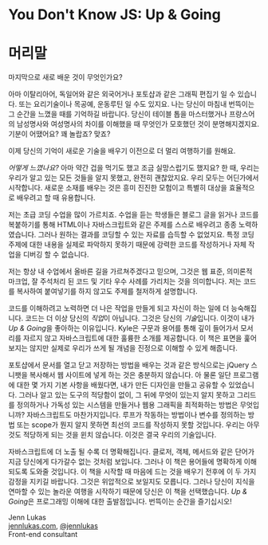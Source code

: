 # You Don't Know JS: Up & Going
# 머리말

마지막으로 새로 배운 것이 무엇인가요?

아마 이탈리아어, 독일어와 같은 외국어거나 포토샵과 같은 그래픽 편집기 일 수 있습니다. 또는 요리기술이나 목공예, 운동루틴 일 수도 있지요. 나는 당신이 마침내 번뜩이는 그 순간을 느꼈을 때를 기억하길 바랍니다. 당신이 테이블 톱을 마스터했거나 프랑스어의 남성명사와 여성명사의 차이를 이해했을 때 무엇인가 모호했던 것이 분명해지겠지요. 기분이 어땠어요? 꽤 놀랍죠? 맞죠? 

이제 당신의 기억이 새로운 기술을 배우기 이전으로 더 멀리 여행하기를 원해요. 

 *어떻게 느꼈나요?* 아마 약간 겁을 먹기도 했고 조금 실망스럽기도 했지요? 한 때, 우리는 우리가 알고 있는 모든 것들을 알지 못했고, 완전히 괜찮았지요. 우리 모두는 어딘가에서 시작합니다. 새로운 소재를 배우는 것은 흥미 진진한 모험이고 특별히 대상을 효율적으로 배우려고 할 때 유용합니다.

저는 초급 코딩 수업을 많이 가르치죠. 수업을 듣는 학생들은 블로그 글을 읽거나 코드를 복붙하기를 통해 HTML이나 자바스크립트와 같은 주제를 스스로 배우려고 종종 노력하였습니다. 그러나 원하는 결과를 코딩할 수 있는 자료를 습득할 수 없었지요. 특정 코딩 주제에 대한 내용을 실제로 파악하지 못하기 때문에 강력한 코드를 작성하거나 자체 작업을 디버깅 할 수 없습니다.

저는 항상 내 수업에서 올바른 길을 가르쳐주겠다고 믿으며, 그것은 웹 표준, 의미론적 마크업, 잘 주석처리 된 코드 및 기타 우수 사례를 가리치는 것을 의미합니다. 저는 코드를 복사하여 붙여넣기를 하지 않고도 주제를 철저하게 설명합니다. 

코드를 이해하려고 노력하면 더 나은 작업을 만들게 되고 자신이 하는 일에 더 능숙해집니다. 코드는 더 이상 당신의 *직업*이 아닙니다. 그것은 당신의 *기술*입니다. 이것이 내가 *Up & Going*을 좋아하는 이유입니다. Kyle은 구문과 용어를 통해 깊이 들어가서 모서리를 자르지 않고 자바스크립트에 대한 훌륭한 소개를 제공합니다. 이 책은 표면을 훑어 보지는 않지만 실제로 우리가 쓰게 될 개념을 진정으로 이해할 수 있게 해줍니다.

포토샵에서 문서를 열고 닫고 저장하는 방법을 배우는 것과 같은 방식으로는 jQuery 스니팻을 복사해서 웹 사이트에 넣게 하는 것은 충분하지 않습니다. 아 물론 일단 프로그램에 대한 몇 가지 기본 사항을 배웠다면, 내가 만든 디자인을 만들고 공유할 수 있었습니다.
그러나 알고 있는 도구의 적당함이 없이, 그 뒤에 무엇이 있는지 알지 못하고 그리드를 정의하거나 가독성 있는 시스템을 만들거나 웹용 그래픽을 최적화하는 방법은 무엇입니까? 자바스크립트도 마찬가지입니다. 루프가 작동하는 방법이나 변수를 정의하는 방법 또는 scope가 뭔지 알지 못하면 최선의 코드를 작성하지 못할 것입니다. 우리는 아무것도 적당하게 되는 것을 윈치 않습니다. 이것은 결국 우리의 기술입니다.

자바스크립트에 더 노출 될 수록 더 명확해집니다. 클로저, 객체, 메서드와 같은 단어가 지금 당신에게 다가갈수 없는 것처럼 보입니다. 그러나 이 책은 용어들에 명확하게 이해되도록 도와줄 것입니다. 이 책을 시작할 때 마음에 드는 것을 배우기 전후에 이 두 가지 감정을 지키길 바랍니다. 그것은 위압적으로 보일지도 모릅니다. 그러나 당신이 지식을 연마할 수 있는 놀라운 여행을 시작하기 때문에 당신은 이 책을 선택했습니다. *Up & Going*은 프로그래밍 이해에 대한 출발점입니다. 번뜩이는 순간을 즐기십시오!

Jenn Lukas<br>
[jennlukas.com](http://jennlukas.com/), [@jennlukas](https://twitter.com/jennlukas)<br>
Front-end consultant
